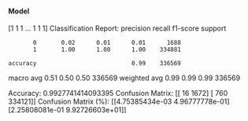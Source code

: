 #### Model
[1 1 1 ... 1 1 1]
Classification Report:
              precision    recall  f1-score   support

           0       0.02      0.01      0.01      1688
           1       1.00      1.00      1.00    334881

    accuracy                           0.99    336569
   macro avg       0.51      0.50      0.50    336569
weighted avg       0.99      0.99      0.99    336569

Accuracy: 0.9927741414093395
Confusion Matrix:
[[    16   1672]
 [   760 334121]]
Confusion Matrix (%):
[[4.75385434e-03 4.96777778e-01]
 [2.25808081e-01 9.92726603e+01]]
